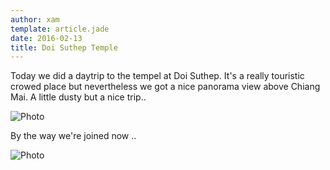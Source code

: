 ```yaml
---
author: xam
template: article.jade
date: 2016-02-13
title: Doi Suthep Temple
---
```


Today we did a daytrip to the tempel at Doi Suthep. It's a really touristic crowed place but nevertheless we got a nice panorama view above Chiang Mai. A little dusty but a nice trip..

![Photo](https://dl.dropboxusercontent.com/u/53826890/IMAG0585-1024x196.jpg)

By the way we're joined now ..

![Photo](https://dl.dropboxusercontent.com/u/53826890/IMAG0588-1024x577.jpg)
